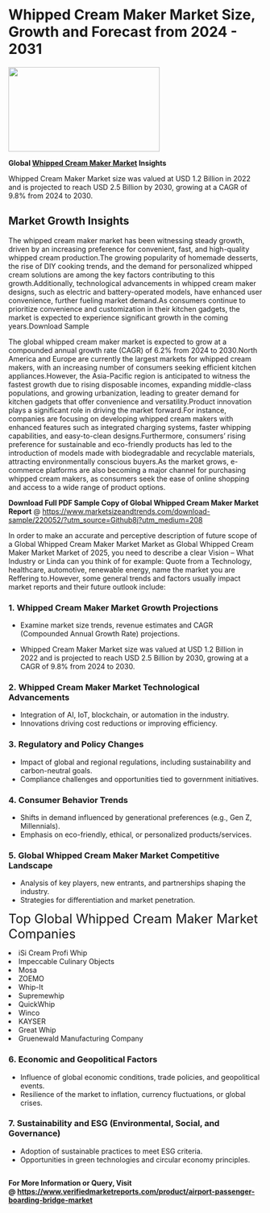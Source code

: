 <H1>Whipped Cream Maker Market Size, Growth and Forecast from 2024 - 2031</H1><img class="aligncenter size-medium wp-image-584254" src="https://thirdeyenews.in/wp-content/uploads/2024/09/Global-Market-Research-300x168.jpeg" alt="" width="300" height="168" /><p><strong>Global&nbsp;<a href="https://www.marketsizeandtrends.com/download-sample/220052/?utm_source=Github8j?utm_medium=208">Whipped Cream Maker Market</a> Insights</strong></p><p>Whipped Cream Maker Market size was valued at USD 1.2 Billion in 2022 and is projected to reach USD 2.5 Billion by 2030, growing at a CAGR of 9.8% from 2024 to 2030.</p><p><h2>Market Growth Insights</h2> <p>The whipped cream maker market has been witnessing steady growth, driven by an increasing preference for convenient, fast, and high-quality whipped cream production.The growing popularity of homemade desserts, the rise of DIY cooking trends, and the demand for personalized whipped cream solutions are among the key factors contributing to this growth.Additionally, technological advancements in whipped cream maker designs, such as electric and battery-operated models, have enhanced user convenience, further fueling market demand.As consumers continue to prioritize convenience and customization in their kitchen gadgets, the market is expected to experience significant growth in the coming years.Download Sample</p> <p>The global whipped cream maker market is expected to grow at a compounded annual growth rate (CAGR) of 6.2% from 2024 to 2030.North America and Europe are currently the largest markets for whipped cream makers, with an increasing number of consumers seeking efficient kitchen appliances.However, the Asia-Pacific region is anticipated to witness the fastest growth due to rising disposable incomes, expanding middle-class populations, and growing urbanization, leading to greater demand for kitchen gadgets that offer convenience and versatility.Product innovation plays a significant role in driving the market forward.For instance, companies are focusing on developing whipped cream makers with enhanced features such as integrated charging systems, faster whipping capabilities, and easy-to-clean designs.Furthermore, consumers’ rising preference for sustainable and eco-friendly products has led to the introduction of models made with biodegradable and recyclable materials, attracting environmentally conscious buyers.As the market grows, e-commerce platforms are also becoming a major channel for purchasing whipped cream makers, as consumers seek the ease of online shopping and access to a wide range of product options.</p><p><span class=""><strong>Download Full PDF Sample Copy of Global Whipped Cream Maker Market Report</strong> @ <a href="https://www.marketsizeandtrends.com/download-sample/220052/?utm_source=Github8j?utm_medium=208" target="_blank">https://www.marketsizeandtrends.com/download-sample/220052/?utm_source=Github8j?utm_medium=208</a></span></p><p>In order to make an accurate and perceptive description of future scope of a Global&nbsp;Whipped Cream Maker Market Market as Global&nbsp;Whipped Cream Maker Market Market of 2025, you need to describe a clear Vision &ndash; What Industry or Linda can you think of for example: Quote from a Technology, healthcare, automotive, renewable energy, name the market you are Reffering to.However, some general trends and factors usually impact market reports and their future outlook include:</p><h3>1.&nbsp;<strong>Whipped Cream Maker Market Growth Projections</strong></h3><ul><li>Examine market size trends, revenue estimates and CAGR (Compounded Annual Growth Rate) projections.</li><li><p>Whipped Cream Maker Market size was valued at USD 1.2 Billion in 2022 and is projected to reach USD 2.5 Billion by 2030, growing at a CAGR of 9.8% from 2024 to 2030.</p></li></ul><h3>2.&nbsp;<strong>Whipped Cream Maker Market Technological Advancements</strong></h3><ul><li>Integration of AI, IoT, blockchain, or automation in the industry.</li><li>Innovations driving cost reductions or improving efficiency.</li></ul><h3>3.&nbsp;<strong>Regulatory and Policy Changes</strong></h3><ul><li>Impact of global and regional regulations, including sustainability and carbon-neutral goals.</li><li>Compliance challenges and opportunities tied to government initiatives.</li></ul><h3>4.&nbsp;<strong>Consumer Behavior Trends</strong></h3><ul><li>Shifts in demand influenced by generational preferences (e.g., Gen Z, Millennials).</li><li>Emphasis on eco-friendly, ethical, or personalized products/services.</li></ul><h3>5.&nbsp;<strong>Global Whipped Cream Maker Market Competitive Landscape</strong></h3><ul><li>Analysis of key players, new entrants, and partnerships shaping the industry.</li><li>Strategies for differentiation and market penetration.</li></ul><p data-pm-slice="1 1 []"><span style="color: inherit; font-family: inherit; font-size: 25px;">Top Global Whipped Cream Maker Market Companies</span></p><div class="" data-test-id=""><p><li>iSi Cream Profi Whip</li><li> Impeccable Culinary Objects</li><li> Mosa</li><li> ZOEMO</li><li> Whip-It</li><li> Supremewhip</li><li> QuickWhip</li><li> Winco</li><li> KAYSER</li><li> Great Whip</li><li> Gruenewald Manufacturing Company</li></p></div><h3>6.&nbsp;<strong>Economic and Geopolitical Factors</strong></h3><ul><li>Influence of global economic conditions, trade policies, and geopolitical events.</li><li>Resilience of the market to inflation, currency fluctuations, or global crises.</li></ul><h3>7.&nbsp;<strong>Sustainability and ESG (Environmental, Social, and Governance)</strong></h3><ul><li>Adoption of sustainable practices to meet ESG criteria.</li><li>Opportunities in green technologies and circular economy principles.</li></ul><h2><strong style="font-size: 14px;">For More Information or Query, Visit @&nbsp;</strong><a style="background-color: #ffffff; font-size: 14px;" href="https://www.marketsizeandtrends.com/report/whipped-cream-maker-market/" target="_blank">https://www.verifiedmarketreports.com/product/airport-passenger-boarding-bridge-market</a></h2>